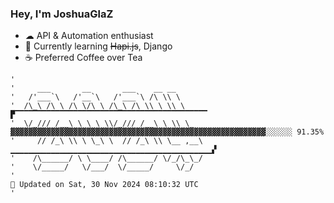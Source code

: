 ### Hey, I'm JoshuaGlaZ

- ☁ API & Automation enthusiast
- 📖 Currently learning ~~Hapi.js~~, Django
- ☕ Preferred Coffee over Tea

```text
'
'     ___       __       ___    __ __
'   /'___`\   /'__`\   /'___`\ /\ \\ \      
'  /\_\ /\ \ /\ \/\ \ /\_\ /\ \\ \ \\ \     ▛▔▔▔▔▔▔▔▔▔▔▔▔▔▔▔▔▔▔▔▔▔▔▔▔▔▔▔▔▔▔▔▔▔▔▔▔▔▔▔▔▔▔▔
'  \/_/// /__\ \ \ \ \\/_/// /__\ \ \\ \_     ▓▓▓▓▓▓▓▓▓▓▓▓▓▓▓▓▓▓▓▓▓▓▓▓▓▓▓▓▓▓▓▓▓▓▓▓▓▓▓▓▓▓▓▓▓▓▓▓▓▓▓▓▓▓▓▓▓░░░░░░ 91.35%
'     // /_\ \\ \ \_\ \  // /_\ \\ \__ ,__\ ▁▁▁▁▁▁▁▁▁▁▁▁▁▁▁▁▁▁▁▁▁▁▁▁▁▁▁▁▁▁▁▁▁▁▁▁▁▁▁▁▁▁▁▁▁▞
'    /\______/ \ \____/ /\______/ \/_/\_\_/
'    \/_____/   \/___/  \/_____/     \/_/
'                                                                         📢 Updated on Sat, 30 Nov 2024 08:10:32 UTC 
'
```
